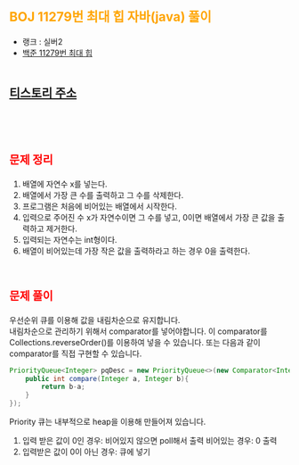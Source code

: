 # <span style="color:orange; font-size:17pt; font-weight:bold">BOJ 11279번 최대 힙 자바(java)  풀이</span>
- 랭크 : 실버2
- [백준 11279번 최대 힙](https://www.acmicpc.net/problem/11279)
<br><br>

## [티스토리 주소](https://hoho325.tistory.com/)
<br><br>

# <span style="color: red; font-size:15pt">문제 정리</span>
1. 배열에 자연수 x를 넣는다.
2. 배열에서 가장 큰 수를 출력하고 그 수를 삭제한다.
3. 프로그램은 처음에 비어있는 배열에서 시작한다.
4. 입력으로 주어진 수 x가 자연수이면 그 수를 넣고, 0이면 배열에서 가장 큰 값을 출력하고 제거한다.
5. 입력되는 자연수는 int형이다.
6. 배열이 비어있는데 가장 작은 값을 출력하라고 하는 경우 0을 출력한다.
<br><br>

# <span style="color: red; font-size:15pt">문제 풀이</span>
우선순위 큐를 이용해 값을 내림차순으로 유지합니다.  
내림차순으로 관리하기 위해서 comparator를 넣어야합니다. 이 comparator를 Collections.reverseOrder()를 이용하여 넣을 수 있습니다.
또는 다음과 같이 comparator를 직접 구현할 수 있습니다.
```java
PriorityQueue<Integer> pqDesc = new PriorityQueue<>(new Comparator<Integer>() {
    public int compare(Integer a, Integer b){
        return b-a;
    }
});
```

Priority 큐는 내부적으로 heap을 이용해 만들어져 있습니다.
1. 입력 받은 값이 0인 경우: 비어있지 않으면 poll해서 출력
    비어있는 경우: 0 출력
2. 입력받은 값이 0이 아닌 경우: 큐에 넣기